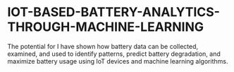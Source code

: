 # IOT-BASED-BATTERY-ANALYTICS-THROUGH-MACHINE-LEARNING
The potential for I have shown how battery data can be collected, examined, and used to identify patterns, predict battery degradation, and maximize battery usage using IoT devices and machine learning algorithms. 

